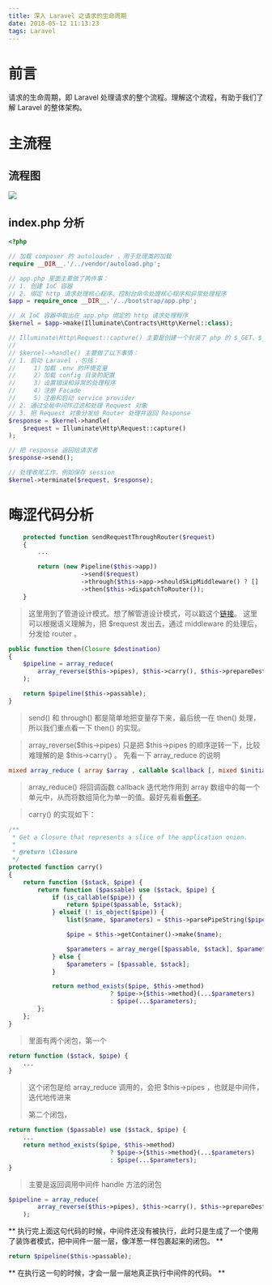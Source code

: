 ```yaml
---
title: 深入 Laravel 之请求的生命周期
date: 2018-05-12 11:13:23
tags: Laravel
---
```


# 前言

请求的生命周期，即 Laravel 处理请求的整个流程。理解这个流程，有助于我们了解 Laravel 的整体架构。

<!--more-->

# 主流程
## 流程图
![](https://i.loli.net/2018/05/13/5af7f2574aafe.png)


## index.php 分析

```php
<?php

// 加载 composer 的 autoloader ，用于处理类的加载
require __DIR__.'/../vendor/autoload.php';

// app.php 里面主要做了两件事：
// 1. 创建 IoC 容器
// 2. 绑定 http 请求处理核心程序、控制台命令处理核心程序和异常处理程序
$app = require_once __DIR__.'/../bootstrap/app.php';

// 从 IoC 容器中取出在 app.php 绑定的 http 请求处理程序
$kernel = $app->make(Illuminate\Contracts\Http\Kernel::class);

// Illuminate\Http\Request::capture() 主要是创建一个封装了 php 的 $_GET、$_POST、$_COOKIE、$_FILES、$_SERVER 全局变量的 Request 对象
//
// $kernel->handle() 主要做了以下事情：
// 1. 启动 Laravel ，包括：
//     1）加载 .env 的环境变量
//     2）加载 config 目录的配置
//     3）设置错误和异常的处理程序
//     4）注册 Facade
//     5）注册和启动 service provider
// 2. 通过全局中间件过滤和处理 Request 对象
// 3. 把 Request 对象分发给 Router 处理并返回 Response
$response = $kernel->handle(
    $request = Illuminate\Http\Request::capture()
);

// 把 response 返回给请求者
$response->send();

// 处理收尾工作，例如保存 session
$kernel->terminate($request, $response);

```

# 晦涩代码分析
```php
    protected function sendRequestThroughRouter($request)
    {
        ...

        return (new Pipeline($this->app))
                    ->send($request)
                    ->through($this->app->shouldSkipMiddleware() ? [] : $this->middleware)
                    ->then($this->dispatchToRouter());
    }
```
> 这里用到了管道设计模式。想了解管道设计模式，可以戳这个[链接](http://laravelacademy.org/post/3088.html)。
> 这里可以根据语义理解为，把 $request 发出去，通过 middleware 的处理后，分发给 router 。

```php
public function then(Closure $destination)
{
    $pipeline = array_reduce(
        array_reverse($this->pipes), $this->carry(), $this->prepareDestination($destination)
    );

    return $pipeline($this->passable);
}
```

> send() 和 through() 都是简单地把变量存下来，最后统一在 then() 处理，所以我们重点看一下 then() 的实现。

> array_reverse($this->pipes) 只是把 $this->pipes 的顺序逆转一下，比较难理解的是 $this->carry() 。
> 先看一下 array_reduce 的说明

```php
mixed array_reduce ( array $array , callable $callback [, mixed $initial = NULL ] )
```

> array_reduce() 将回调函数 callback 迭代地作用到 array 数组中的每一个单元中，从而将数组简化为单一的值。最好先看看[例子](http://php.net/manual/zh/function.array-reduce.php)。

> carry() 的实现如下：

```php
/**
 * Get a Closure that represents a slice of the application onion.
 *
 * @return \Closure
 */
protected function carry()
{
    return function ($stack, $pipe) {
        return function ($passable) use ($stack, $pipe) {
            if (is_callable($pipe)) {
                return $pipe($passable, $stack);
            } elseif (! is_object($pipe)) {
                list($name, $parameters) = $this->parsePipeString($pipe);

                $pipe = $this->getContainer()->make($name);

                $parameters = array_merge([$passable, $stack], $parameters);
            } else {
                $parameters = [$passable, $stack];
            }

            return method_exists($pipe, $this->method)
                            ? $pipe->{$this->method}(...$parameters)
                            : $pipe(...$parameters);
        };
    };
}
```

> 里面有两个闭包，第一个

```php
return function ($stack, $pipe) {
    ...
}
```
> 这个闭包是给 array_reduce 调用的，会把 $this->pipes ，也就是中间件，迭代地传进来
> 
> 第二个闭包，

```php
return function ($passable) use ($stack, $pipe) {
    ...
    return method_exists($pipe, $this->method)
                            ? $pipe->{$this->method}(...$parameters)
                            : $pipe(...$parameters);
}
```

> 主要是返回调用中间件 handle 方法的闭包

```php
$pipeline = array_reduce(
        array_reverse($this->pipes), $this->carry(), $this->prepareDestination($destination)
    );
```

** 执行完上面这句代码的时候，中间件还没有被执行，此时只是生成了一个使用了装饰者模式，把中间件一层一层，像洋葱一样包裹起来的闭包。 **

```php
return $pipeline($this->passable);
```

** 在执行这一句的时候，才会一层一层地真正执行中间件的代码。 **






